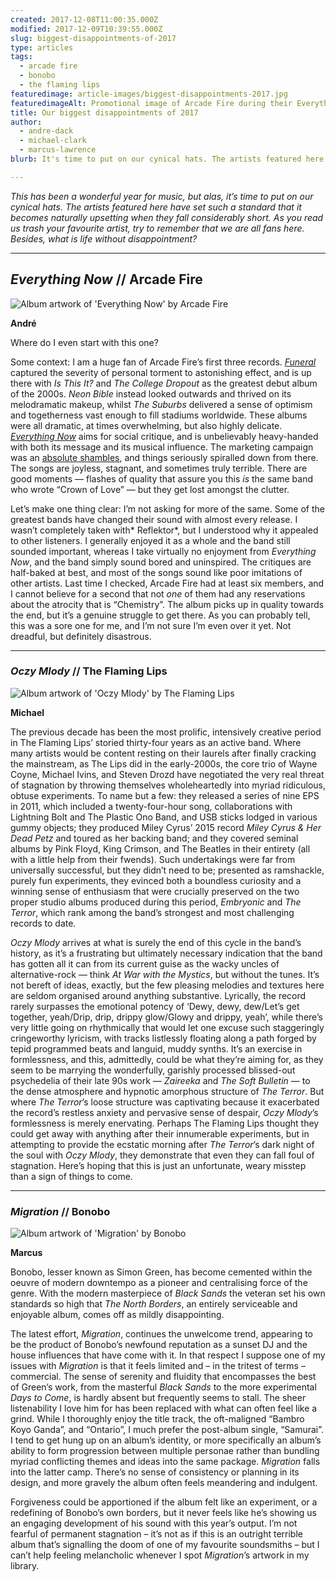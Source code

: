 ```yaml
---
created: 2017-12-08T11:00:35.000Z
modified: 2017-12-09T10:39:55.000Z
slug: biggest-disappointments-of-2017
type: articles
tags:
  - arcade fire
  - bonobo
  - the flaming lips
featuredimage: article-images/biggest-disappointments-2017.jpg
featuredimageAlt: Promotional image of Arcade Fire during their Everything Now phase
title: Our biggest disappointments of 2017
author:
  - andre-dack
  - michael-clark
  - marcus-lawrence
blurb: It's time to put on our cynical hats. The artists featured here have set such a high standard that it's upsetting when they fall (considerably) short.

---
```


*This has been a wonderful year for music, but alas, it’s time to put on our cynical hats. The artists featured here have set such a standard that it becomes naturally upsetting when they fall considerably short. As you read us trash your favourite artist, try to remember that we are all fans here. Besides, what is life without disappointment?*

------

## *Everything Now* // Arcade Fire

![Album artwork of 'Everything Now' by Arcade Fire](album-artwork/everything-now-arcade-fire.jpg)

**André**

Where do I even start with this one?

Some context: I am a huge fan of Arcade Fire’s first three records. [*Funeral*](/reviews/arcade-fire-funeral/) captured the severity of personal torment to astonishing effect, and is up there with *Is This It?* and *The College Dropout* as the greatest debut album of the 2000s. *Neon Bible* instead looked outwards and thrived on its melodramatic makeup, whilst *The Suburbs* delivered a sense of optimism and togetherness vast enough to fill stadiums worldwide. These albums were all dramatic, at times overwhelming, but also highly delicate. [*Everything Now*](/reviews/arcade-fire-everything-now/) aims for social critique, and is unbelievably heavy-handed with both its message and its musical influence. The marketing campaign was an [absolute shambles](http://www.nme.com/news/music/arcade-fire-apologise-for-controversial-everything-now-social-media-campaign-2123629), and things seriously spiralled down from there. The songs are joyless, stagnant, and sometimes truly terrible. There are good moments — flashes of quality that assure you this *is* the same band who wrote “Crown of Love” — but they get lost amongst the clutter.

Let’s make one thing clear: I’m not asking for more of the same. Some of the greatest bands have changed their sound with almost every release. I wasn’t completely taken with* Reflektor*, but I understood why it appealed to other listeners. I generally enjoyed it as a whole and the band still sounded important, whereas I take virtually no enjoyment from *Everything Now*, and the band simply sound bored and uninspired. The critiques are half-baked at best, and most of the songs sound like poor imitations of other artists. Last time I checked, Arcade Fire had at least six members, and I cannot believe for a second that not *one* of them had any reservations about the atrocity that is “Chemistry”. The album picks up in quality towards the end, but it’s a genuine struggle to get there. As you can probably tell, this was a sore one for me, and I’m not sure I’m even over it yet. Not dreadful, but definitely disastrous.

-----

### *Oczy Mlody* // The Flaming Lips

![Album artwork of 'Oczy Mlody' by The Flaming Lips](album-artwork/oczy-mlody-the-flaming-lips.jpg)

**Michael**

The previous decade has been the most prolific, intensively creative period in The Flaming Lips’ storied thirty-four years as an active band. Where many artists would be content resting on their laurels after finally cracking the mainstream, as The Lips did in the early-2000s, the core trio of Wayne Coyne, Michael Ivins, and Steven Drozd have negotiated the very real threat of stagnation by throwing themselves wholeheartedly into myriad ridiculous, obtuse experiments. To name but a few: they released a series of nine EPS in 2011, which included a twenty-four-hour song, collaborations with Lightning Bolt and The Plastic Ono Band, and USB sticks lodged in various gummy objects; they produced Miley Cyrus’ 2015 record *Miley Cyrus & Her Dead Petz* and toured as her backing band; and they covered seminal albums by Pink Floyd, King Crimson, and The Beatles in their entirety (all with a little help from their fwends). Such undertakings were far from universally successful, but they didn’t need to be; presented as ramshackle, purely fun experiments, they evinced both a boundless curiosity and a winning sense of enthusiasm that were crucially preserved on the two proper studio albums produced during this period, *Embryonic* and *The Terror*, which rank among the band’s strongest and most challenging records to date.

*Oczy Mlody* arrives at what is surely the end of this cycle in the band’s history, as it’s a frustrating but ultimately necessary indication that the band has gotten all it can from its current guise as the wacky uncles of alternative-rock — think *At War with the Mystics*, but without the tunes. It’s not bereft of ideas, exactly, but the few pleasing melodies and textures here are seldom organised around anything substantive. Lyrically, the record rarely surpasses the emotional potency of ‘Dewy, dewy, dew/Let’s get together, yeah/Drip, drip, drippy glow/Glowy and drippy, yeah’, while there’s very little going on rhythmically that would let one excuse such staggeringly cringeworthy lyricism, with tracks listlessly floating along a path forged by tepid programmed beats and languid, muddy synths. It’s an exercise in formlessness, and this, admittedly, could be what they’re aiming for, as they seem to be marrying the wonderfully, garishly processed blissed-out psychedelia of their late 90s work — *Zaireeka* and *The Soft Bulletin* — to the dense atmosphere and hypnotic amorphous structure of *The Terror*. But where *The Terror*’s loose structure was captivating because it exacerbated the record’s restless anxiety and pervasive sense of despair, *Oczy Mlody*’s formlessness is merely enervating. Perhaps The Flaming Lips thought they could get away with anything after their innumerable experiments, but in attempting to provide the ecstatic morning after *The Terror*’s dark night of the soul with *Oczy Mlody*, they demonstrate that even they can fall foul of stagnation. Here’s hoping that this is just an unfortunate, weary misstep than a sign of things to come.

-----

### *Migration* // Bonobo

![Album artwork of 'Migration' by Bonobo](album-artwork/migration-bonobo.jpg)

**Marcus**

Bonobo, lesser known as Simon Green, has become cemented within the oeuvre of modern downtempo as a pioneer and centralising force of the genre. With the modern masterpiece of *Black Sands* the veteran set his own standards so high that *The North Borders*, an entirely serviceable and enjoyable album, comes off as mildly disappointing. 

The latest effort, *Migration*, continues the unwelcome trend, appearing to be the product of Bonobo’s newfound reputation as a sunset DJ and the house influences that have come with it. In that respect I suppose one of my issues with *Migration* is that it feels limited and – in the tritest of terms – commercial. The sense of serenity and fluidity that encompasses the best of Green’s work, from the masterful *Black Sands* to the more experimental *Days to Come*, is hardly absent but frequently seems to stall. The sheer listenability I love him for has been replaced with what can often feel like a grind. While I thoroughly enjoy the title track, the oft-maligned “Bambro Koyo Ganda”, and “Ontario”, I much prefer the post-album single, “Samurai”. I tend to get hung up on an album’s identity, or more specifically an album’s ability to form progression between multiple personae rather than bundling myriad conflicting themes and ideas into the same package. *Migration* falls into the latter camp. There’s no sense of consistency or planning in its design, and more gravely the album often feels meandering and indulgent. 

Forgiveness could be apportioned if the album felt like an experiment, or a redefining of Bonobo’s own borders, but it never feels like he’s showing us an engaging development of his sound with this year’s output. I’m not fearful of permanent stagnation – it’s not as if this is an outright terrible album that’s signalling the doom of one of my favourite soundsmiths – but I can’t help feeling melancholic whenever I spot *Migration*’s artwork in my library.